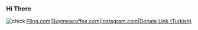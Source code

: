 ### Hi There
<img src="https://github.com/m3tozz/m3tozz/assets/79897762/360622fa-fe21-4987-b914-7810cb9f17b7" alt="chick" align="left" /><a href="https://www.pling.com/u/m3tozz/products">Pling.com</a>|<a href="https://www.buymeacoffee.com/m3tozz/">Buymeacoffee.com</a>|<a href="https://www.instagram.com/metinzuhree/">Instagram.com</a>|<a href="https://kreosus.com/m3tozzch4rm">Donate Link (Turkish)
